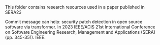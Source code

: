 This folder contains research resources used in a paper published in SERA23

Commit message can help: security patch detection in open source software via transformer. In 2023 IEEE/ACIS 21st International Conference on Software Engineering Research, Management and Applications (SERA) (pp. 345-351). IEEE.


